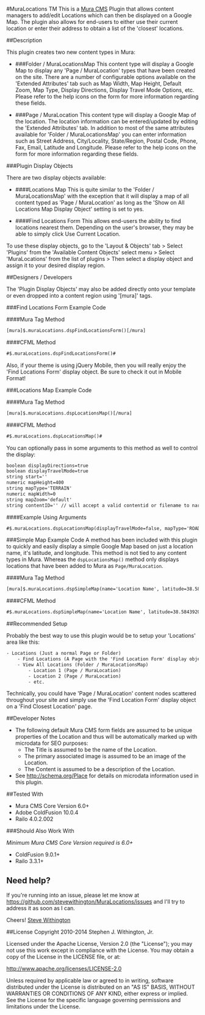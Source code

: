#MuraLocations TM
This is a [Mura CMS](http://getmura.com) Plugin that allows content managers to add/edit Locations which can then be displayed on a Google Map. The plugin also allows for end-users to either use their current location or enter their address to obtain a list of the 'closest' locations.

##Description

This plugin creates two new content types in Mura:

* ###Folder / MuraLocationsMap
This content type will display a Google Map to display any 'Page / MuraLocation' types that have been created on the site. There are a number of configurable options available on the 'Extended Attributes' tab such as Map Width, Map Height, Default Zoom, Map Type, Display Directions, Display Travel Mode Options, etc. Please refer to the help icons on the form for more information regarding these fields.

* ###Page / MuraLocation
This content type will display a Google Map of the location. The location information can be entered/updated by editing the 'Extended Attributes' tab. In addition to most of the same attributes available for 'Folder / MuraLocationsMap' you can enter information such as Street Address, City/Locality, State/Region, Postal Code, Phone, Fax, Email, Latitude and Longitude. Please refer to the help icons on the form for more information regarding these fields.

###Plugin Display Objects

There are two display objects available:

* ####Locations Map
This is quite similar to the 'Folder / MuraLocationsMap' with the exception that it will display a map of all content typed as 'Page / MuraLocation' as long as the 'Show on All Locations Map Display Object' setting is set to yes.

* ####Find Locations Form
This allows end-users the ability to find locations nearest them. Depending on the user's browser, they may be able to simply click Use Current Location.

To use these display objects, go to the 'Layout & Objects' tab > Select 'Plugins' from the 'Available Content Objects' select menu > Select 'MuraLocations' from the list of plugins > Then select a display object and assign it to your desired display region.

##Designers / Developers

The 'Plugin Display Objects' may also be added directly onto your template or even dropped into a content region using '[mura]' tags.

###Find Locations Form Example Code

####Mura Tag Method
```coldfusion
[mura]$.muraLocations.dspFindLocationsForm()[/mura]
```

####CFML Method
```coldfusion
#$.muraLocations.dspFindLocationsForm()#
```

Also, if your theme is using jQuery Mobile, then you will really enjoy the 'Find Locations Form' display object. Be sure to check it out in Mobile Format!

###Locations Map Example Code

####Mura Tag Method
```coldfusion
[mura]$.muraLocations.dspLocationsMap()[/mura]
```

####CFML Method
```coldfusion
#$.muraLocations.dspLocationsMap()#
```

You can optionally pass in some arguments to this method as well to control the display:

```coldfusion
boolean displayDirections=true
boolean displayTravelMode=true
string start=''
numeric mapHeight=400
string mapType='TERRAIN'
numeric mapWidth=0
string mapZoom='default'
string contentID='' // will accept a valid contentid or filename to narrow down the section of a site you wish to display locations from
```

####Example Using Arguments
```coldfusion
#$.muraLocations.dspLocationsMap(displayTravelMode=false, mapType='ROADMAP')#
```

###Simple Map Example Code
A method has been included with this plugin to quickly and easily display a simple Google Map based on just a location name, it's latitude, and longitude. This method is not tied to any content types in Mura. Whereas the ```dspLocationsMap()``` method only displays locations that have been added to Mura as ```Page/MuraLocation```.

####Mura Tag Method
```coldfusion
[mura]$.muraLocations.dspSimpleMap(name='Location Name', latitude=38.58439200000001, longitude=-121.284517)[/mura]
```

####CFML Method
```coldfusion
#$.muraLocations.dspSimpleMap(name='Location Name', latitude=38.58439200000001, longitude=-121.284517)#
```

##Recommended Setup

Probably the best way to use this plugin would be to setup your 'Locations' area like this:
```coldfusion
- Locations (Just a normal Page or Folder)
	- Find Locations (A Page with the 'Find Location Form' display object added to the main content area)
	- View All Locations (Folder / MuraLocationsMap)
		- Location 1 (Page / MuraLocation)
		- Location 2 (Page / MuraLocation)
		- etc.
```

Technically, you could have 'Page / MuraLocation' content nodes scattered throughout your site and simply use the 'Find Location Form' display object on a 'Find Closest Location' page.

##Developer Notes

* The following default Mura CMS form fields are assumed to be unique properties of the Location and thus will be automatically marked up with microdata for SEO purposes:
	* The Title is assumed to be the name of the Location.
	* The primary associated image is assumed to be an image of the Location.
	* The Content is assumed to be a description of the Location.
* See http://schema.org/Place for details on microdata information used in this plugin.

##Tested With

* Mura CMS Core Version 6.0+
* Adobe ColdFusion 10.0.4
* Railo 4.0.2.002

###Should Also Work With

_Minimum Mura CMS Core Version required is 6.0+_

* ColdFusion 9.0.1+
* Railo 3.3.1+

## Need help?

If you're running into an issue, please let me know at https://github.com/stevewithington/MuraLocations/issues and I'll try to address it as soon as I can.

Cheers!
[Steve Withington](http://www.stephenwithington.com)

##License
Copyright 2010-2014 Stephen J. Withington, Jr.

Licensed under the Apache License, Version 2.0 (the "License"); you may not use this work except in compliance with the License. You may obtain a copy of the License in the LICENSE file, or at:

http://www.apache.org/licenses/LICENSE-2.0

Unless required by applicable law or agreed to in writing, software distributed under the License is distributed on an "AS IS" BASIS, WITHOUT WARRANTIES OR CONDITIONS OF ANY KIND, either express or implied. See the License for the specific language governing permissions and limitations under the License.